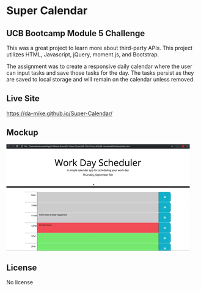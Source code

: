 # Super Calendar

## UCB Bootcamp Module 5 Challenge

This was a great project to learn more about third-party APIs. This project utilizes HTML, Javascript, jQuery, moment.js, and Bootstrap.

The assignment was to create a responsive daily calendar where the user can input tasks and save those tasks for the day. The tasks persist as they are saved to local storage and will remain on the calendar unless removed.

## Live Site

https://da-mike.github.io/Super-Calendar/

## Mockup

![](./assets/images/05-third-party-apis-homework-demo.gif)

## License

No license